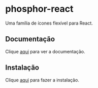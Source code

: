 # phosphor-react

Uma família de ícones flexível para React.

## Documentação

Clique [aqui](https://github.com/phosphor-icons/react) para ver a documentação.

## Instalação

Clique [aqui](https://www.npmjs.com/package/phosphor-react) para fazer a instalação.
